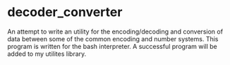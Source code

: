 # decoder_converter
An attempt to write an utility for the encoding/decoding and conversion of data between some of the common encoding and number systems.
This program is written for the bash interpreter.
A successful program will be added to my utilites library.
